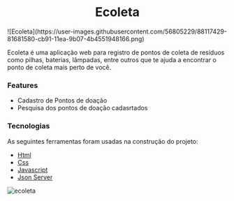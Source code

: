 <h1 align="center">Ecoleta</h1>  
![Ecoleta](https://user-images.githubusercontent.com/56805229/88117429-81681580-cb91-11ea-9b07-4b4551948166.png)  
  
Ecoleta é uma aplicação web para registro de pontos de coleta de resíduos como pilhas, baterias, lâmpadas, entre outros que te ajuda a encontrar o ponto de coleta mais perto de você.  
  
### Features

- Cadastro de Pontos de doação
- Pesquisa dos pontos de doação cadasrtados  
  
### Tecnologias

As seguintes ferramentas foram usadas na construção do projeto:

- [Html](https://developer.mozilla.org/pt-BR/docs/Web/HTML)
- [Css](https://developer.mozilla.org/pt-BR/docs/Web/CSS)
- [Javascript](https://developer.mozilla.org/pt-BR/docs/Web/JavaScript)
- [Json Server](https://www.npmjs.com/package/json-server)  
  
![ecoleta](https://user-images.githubusercontent.com/56805229/88117140-b3c54300-cb90-11ea-9757-184ecb1d64f7.gif)  
  
  

  
  

  

